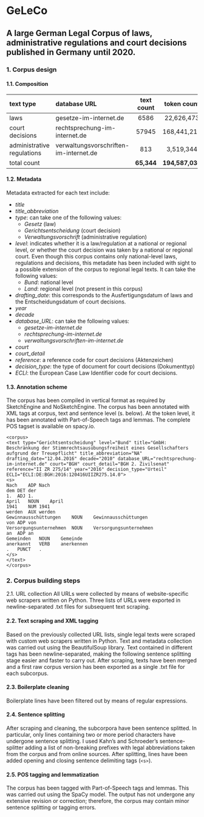 # GeLeCo
## A large German Legal Corpus of laws, administrative regulations and court decisions published in Germany until 2020.


### 1.	Corpus design
#### 1.1.	Composition

| text type |	database URL | text count	| token count |
| :--------- | :--------- | :---------: | :---------: |
|laws |	gesetze-im-internet.de |	6586	| 22,626,473 |
|court decisions |	rechtsprechung-im-internet.de |	57945	| 168,441,219 |
|administrative regulations |	verwaltungsvorschriften-im-internet.de |	813	| 3,519,344 |
|total count |  |	**65,344** |	**194,587,036** |


#### 1.2.	Metadata
Metadata extracted for each text include:
-	_title_
-	_title_abbreviation_
-	_type_: can take one of the following values:
    - _Gesetz_ (law)
    -	_Gerichtsentscheidung_ (court decision) 
    -	_Verwaltungsvorschrift_ (administrative regulation)
-	_level_: indicates whether it is a law/regulation at a national or regional level, or whether the court decision was taken by a national or regional court. Even though this corpus contains only national-level laws, regulations and decisions, this metadate has been included with sight to a possible extension of the corpus to regional legal texts. It can take the following values:
    -	_Bund_: national level
    -	_Land_: regional level (not present in this corpus)
-	_drafting_date_: this corresponds to the Ausfertigungsdatum of laws and the Entscheidungsdatum of court decisions.
-	_year_
-	_decade_
-	_database_URL_: can take the following values:
    -	_gesetze-im-internet.de_
    -	_rechtsprechung-im-internet.de_
    -	_verwaltungsvorschriften-im-internet.de_
-	_court_
-	_court_detail_
-	_reference_: a reference code for court decisions (Aktenzeichen)
-	_decision_type_: the type of document for court decisions (Dokumenttyp) 
-	_ECLI_: the European Case Law Identifier code for court decisions.




#### 1.3.	Annotation scheme
The corpus has been compiled in vertical format as required by SketchEngine and NoSketchEngine. The corpus has been annotated with XML tags at corpus, text and sentence level (s. below). At the token level, it has been annotated with Part-of-Speech tags and lemmas. The complete POS tagset is available on spacy.io. 

```
<corpus>
<text type="Gerichtsentscheidung" level="Bund" title="GmbH: Beschränkung der Stimmrechtsausübungsfreiheit eines Gesellschafters aufgrund der Treuepflicht" title_abbreviation="NA" drafting_date="12.04.2016" decade="2010" database_URL="rechtsprechung-im-internet.de" court="BGH" court_detail="BGH 2. Zivilsenat" reference="II ZR 275/14" year="2016" decision_type="Urteil" ECLI="ECLI:DE:BGH:2016:120416UIIZR275.14.0">
<s>
Nach	ADP	Nach
dem	DET	der
1.	ADJ	1.
April	NOUN	April
1941	NUM	1941
werden	AUX	werden
Gewinnausschüttungen	NOUN	Gewinnausschüttungen
von	ADP	von
Versorgungsunternehmen	NOUN	Versorgungsunternehmen
an	ADP	an
Gemeinden	NOUN	Gemeinde
anerkannt	VERB	anerkennen
.	PUNCT	.
</s>
</text>
</corpus>
```


### 2.	Corpus building steps
2.1.	URL collection
All URLs were collected by means of website-specific web scrapers written on Python. Three lists of URLs were exported in newline-separated .txt files for subsequent text scraping.

#### 2.2.	Text scraping and XML tagging
Based on the previously collected URL lists, single legal texts were scraped with custom web scrapers written in Python. Text and metadata collection was carried out using the BeautifulSoup library. 
Text contained in different tags has been newline-separated, making the following sentence splitting stage easier and faster to carry out. After scraping, texts have been merged and a first raw corpus version has been exported as a single .txt file for each subcorpus.

#### 2.3.	Boilerplate cleaning
Boilerplate lines have been filtered out by means of regular expressions.

#### 2.4.	Sentence splitting
After scraping and cleaning, the subcorpora have been sentence splitted. In particular, only lines containing two or more period characters have undergone sentence splitting. I used Kahn’s and Schroeder’s sentence-splitter  adding a list of non-breaking prefixes with legal abbreviations taken from the corpus and from online sources. After splitting, lines have been added opening and closing sentence delimiting tags (`<s>`).

#### 2.5.	POS tagging and lemmatization
The corpus has been tagged with Part-of-Speech tags and lemmas. This was carried out using the SpaCy model.  The output has not undergone any extensive revision or correction; therefore, the corpus may contain minor sentence splitting or tagging errors.


